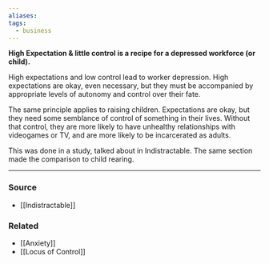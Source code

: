 ```yaml
---
aliases: 
tags:
  - business
---
```

**High Expectation & little control is a recipe for a depressed workforce (or child).**

High expectations and low control lead to worker depression. High expectations are okay, even necessary, but they must be accompanied by appropriate levels of autonomy and control over their fate.

The same principle applies to raising children. Expectations are okay, but they need some semblance of control of something in their lives. Without that control, they are more likely to have unhealthy relationships with videogames or TV, and are more likely to be incarcerated as adults. 

This was done in a study, talked about in Indistractable. The same section made the comparison to child rearing.

---

### Source
- [[Indistractable]]

### Related
- [[Anxiety]]
- [[Locus of Control]]